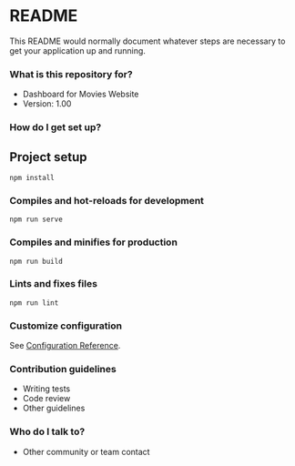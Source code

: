 # README #

This README would normally document whatever steps are necessary to get your application up and running.

### What is this repository for? ###

* Dashboard for Movies Website
* Version: 1.00

### How do I get set up? ###

## Project setup
```
npm install
```

### Compiles and hot-reloads for development
```
npm run serve
```

### Compiles and minifies for production
```
npm run build
```

### Lints and fixes files
```
npm run lint
```

### Customize configuration
See [Configuration Reference](https://cli.vuejs.org/config/).


### Contribution guidelines ###

* Writing tests
* Code review
* Other guidelines

### Who do I talk to? ###

* Other community or team contact
